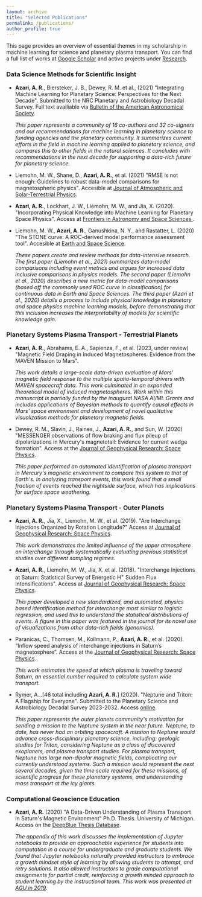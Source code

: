 ```yaml
---
layout: archive
title: "Selected Publications"
permalink: /publications/
author_profile: true
---
```

This page provides an overview of essential themes in my scholarship in machine learning for science and planetary plasma transport. You can find a full list of works at <a href="https://scholar.google.com/citations?hl=en&user=UdcGQbYAAAAJ">Google Scholar</a> and active projects under <a href="https://abbyazari.github.io/research/">Research</a>.

### Data Science Methods for Scientific Insight

* **Azari, A. R.**, Biersteker, J. B., Dewey, R. M. et al., (2021) "Integrating Machine Learning for Planetary Science: Perspectives for the Next Decade".  Submitted to the NRC Planetary and Astrobiology Decadal Survey. Full text availiable via <a href="https://baas.aas.org/pub/2021n4i128/release/1?readingCollection=7272e5bb">Bulletin of the American Astronomical Society</a>.

  *This paper represents a community of 16 co-authors and 32 co-signers and our recommendations for machine learning in planetary science to funding agencies and the planetary community. It summarizes current efforts in the field in machine learning applied to planetary science, and compares this to other fields in the natural sciences. It concludes with recommendations in the next decade for supporting a data-rich future for planetary science.*
  
* Liemohn, M. W., Shane, D., **Azari, A. R.**, et al. (2021) "RMSE is not enough: Guidelines to robust data-model comparisons for magnetospheric physics". Accesible at <a href="https://www.sciencedirect.com/science/article/pii/S1364682621000857"> Journal of Atmospheric and Solar-Terrestrial Physics</a>.
  
* **Azari, A. R.**, Lockhart, J. W., Liemohn, M. W., and Jia, X. (2020). "Incorporating Physical Knowledge into Machine Learning for Planetary Space Physics". Access at <a href="https://www.frontiersin.org/articles/10.3389/fspas.2020.00036/"> Frontiers in Astronomy and Space Sciences </a>.
  
* Liemohn, M. W., **Azari, A. R.**, Ganushkina, N. Y., and Rastatter, L. (2020) "The STONE curve: A ROC-derived model performance assessment tool". Accesible at <a href="https://doi.org/10.1029/2020EA001106"> Earth and Space Science</a>.

  *These papers create and review methods for data-intensive research. The first paper (Liemohn et al., 2021) summarizes data-model comparisons including event metrics and argues for increased data inclusive comparisons in physics models. The second paper (Liemohn et al., 2020) describes a new metric for data-model comparisons (based off the commonly used ROC curve in classification) for continuous data in Earth and Space Sciences. The third paper (Azari et al., 2020) details a process to include physical knowledge in planetary and space physics machine learning models, before demonstrating that this inclusion increases the interpretability of models for scientific knowledge gain.* 

### Planetary Systems Plasma Transport - Terrestrial Planets

* **Azari, A. R.**, Abrahams, E. A., Sapienza, F., et al. (2023, under review) "Magnetic Field Draping in Induced Magnetospheres: Evidence from the MAVEN Mission to Mars".

  *This work details a large-scale data-driven evaluation of Mars' magnetic field response to the multiple spatio-temporal drivers with MAVEN spacecraft data. This work culminated in an expanded theoretical model of induced magnetospheres. Work within this manuscript is partially funded by the inaugural NASA AI/ML Grants and includes applications of Bayesian methods to quantify causal effects in Mars' space environment and development of novel qualitative visualization methods for planetary magnetic fields.*

* Dewey, R. M., Slavin, J., Raines, J., **Azari, A. R.**, and Sun, W. (2020) "MESSENGER observations of flow braking and flux pileup of dipolarizations in Mercury's magnetotail: Evidence for current wedge formation". Access at the <a href="https://doi.org/10.1029/2020JA028112"> Journal of Geophysical Research: Space Physics</a>.

  *This paper performed an automated identification of plasma transport in Mercury's magnetic environment to compare this system to that of Earth's. In analyzing transport events, this work found that a small fraction of events reached the nightside surface, which has implications for surface space weathering.*

### Planetary Systems Plasma Transport - Outer Planets


* **Azari, A. R.**,  Jia, X., Liemohn, M. W., et al. (2019). "Are Interchange Injections Organized by Rotation Longitude?" Access at <a href="https://doi.org/10.1029/2018JA026196"> Journal of Geophysical Research: Space Physics</a>.

  *This work demonstrates the limited influence of the upper atmosphere on interchange through systematically evaluating previous statistical studies over different sampling regimes.*

* **Azari, A. R.**, Liemohn, M. W., Jia, X. et al. (2018). "Interchange Injections at Saturn: Statistical Survey of Energetic   H$^{+}$ Sudden Flux Intensifications". Access at <a href="https://doi.org/10.1029/2018JA025391"> Journal of Geophysical Research: Space Physics</a>.

  *This paper developed a new standardized, and automated, physics based identification method for interchange most similar to logistic regression, and used this to understand the statistical distributions of events. A figure in this paper was featured in the journal for its novel use of visualizations from other data-rich fields (genomics).*

* Paranicas, C., Thomsen, M., Kollmann, P., **Azari, A. R.**, et al. (2020). “Inflow speed analysis of interchange injections in Saturn’s magnetosphere”. Access at the <a href="https://doi.org/10.1029/2020JA028299"> Journal of Geophysical Research: Space Physics</a>.

  *This work estimates the speed at which plasma is traveling toward Saturn, an essential number required to calculate system wide transport.*
  
* Rymer, A...[46 total including **Azari, A. R.**] (2020). "Neptune and Triton: A Flagship for Everyone". Submitted to the Planetary Science and Astrobiology Decadal Survey 2023-2032. Access <a href="http://surveygizmoresponseuploads.s3.amazonaws.com/fileuploads/623127/5489366/244-8cff7749d82bbc790f1cc58b9a047995_RymerAbigailM.pdf"> online</a>.

  *This paper represents the outer planets community's motivation for sending a mission to the Neptune system in the near future. Neptune, to date, has never had an orbiting spacecraft. A mission to Neptune would advance cross-disciplinary planetary science, including: geologic studies for Triton, considering Neptune as a class of discovered exoplanets, and plasma transport studies. For plasma transport, Neptune has large non-dipolar magnetic fields, complicating our currently understood systems. Such a mission would represent the next several decades, given the time scale required for these missions, of scientific progress for these  planetary systems, and understanding mass transport at the icy giants.*


### Computational Geoscience Education

* **Azari, A. R.** (2020) "A Data-Driven Understanding of Plasma Transport in Saturn's Magnetic Environment" Ph.D. Thesis. University of Michigan. Access on the <a href="https://deepblue.lib.umich.edu/handle/2027.42/155251"> DeepBlue Thesis Database</a>.

  *The appendix of this work discusses the implementation of Jupyter notebooks to provide an approachable experience for students into computation in a course for undergraduate and graduate students. We found that Jupyter notebooks naturally provided instructors to embrace a growth mindset style of learning by allowing students to attempt, and retry solutions. It also allowed instructors to grade computational assignments for partial credit, reinforcing a growth minded approach to student learning by the instructional team. This work was presented at <a href="https://figshare.com/articles/Jupiter_with_Jupyter/11691783AGU"> AGU in 2019</a>.*

<!-- ## Computational Resources:  ---> 


<!-- {% if author.googlescholar %}
  You can also find my articles on <u><a href="{{author.googlescholar}}">my Google Scholar profile</a>.</u>
{% endif %} ---> 

<!-- {% include base_path %} ---> 

<!-- {% for post in site.publications reversed %}
  {% include archive-single.html %}
{% endfor %} ---> 
